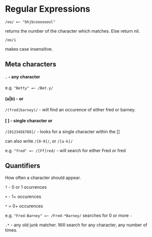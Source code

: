 # Regular Expressions

```
/oo/ =~ "bhjbcoooooool"
```
returns the number of the character which matches. Else return nil.

```
/oo/i
```
makes case insensitive.

## Meta characters

#### `.` - any character

e.g. `"Betty" =~ /Bet.y/`

#### (a|b) - or

`/(fred|barney)/` - will find an occurence of either fred or barney.

#### [ ] - single character or

`/[0123456789]/` - looks for a single character within the []

can also write `/[0-9]/`, or `/[a-k]/`

e.g. `"fred" =~ /[Ff]red/` - will search for either Fred or fred

## Quantifiers

How often a character should appear.

`?` - 0 or 1 ocurrences

`+` - 1+ occurences

`*` = 0+ occurences

e.g. `"Fred-Barney" =~ /Fred-*Barney/` searches for 0 or more `-`

`.*` - any old junk matcher. Will search for any character, any number of times.

